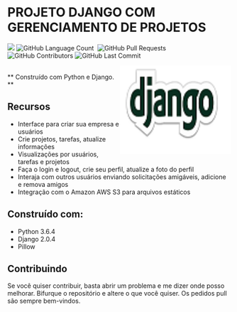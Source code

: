 # PROJETO DJANGO COM GERENCIAMENTO DE PROJETOS
<p align = left'>

<img src="https://img.shields.io/github/pipenv/locked/python-version/:user/:repo" />
<img alt="GitHub Language Count" src="https://img.shields.io/github/languages/count/ricardolopespires/Django" />
<img alt="" src="https://img.shields.io/github/repo-size/ricardolopespires/Django" />
<img alt="GitHub Pull Requests" src="https://img.shields.io/github/issues-pr/ricardolopespires/Django" />
<img alt="GitHub Contributors" src="https://img.shields.io/github/contributors/ricardolopespires/Django" />
<img alt="GitHub Last Commit" src="https://img.shields.io/github/last-commit/ricardolopespires/Django" />
</p>

<img align = right src="https://github.com/ricardolopespires/Django/blob/master/django.png" width = 250/>
<br>
** Construído com Python e Django. **




## Recursos


* Interface para criar sua empresa e usuários
* Crie projetos, tarefas, atualize informações
* Visualizações por usuários, tarefas e projetos
* Faça o login e logout, crie seu perfil, atualize a foto do perfil
* Interaja com outros usuários enviando solicitações amigáveis, adicione e remova amigos
* Integração com o Amazon AWS S3 para arquivos estáticos

## Construído com:

* Python 3.6.4
* Django  2.0.4
* Pillow

## Contribuindo

Se você quiser contribuir, basta abrir um problema e me dizer onde posso melhorar.
Bifurque o repositório e altere o que você quiser.
Os pedidos pull são sempre bem-vindos.

